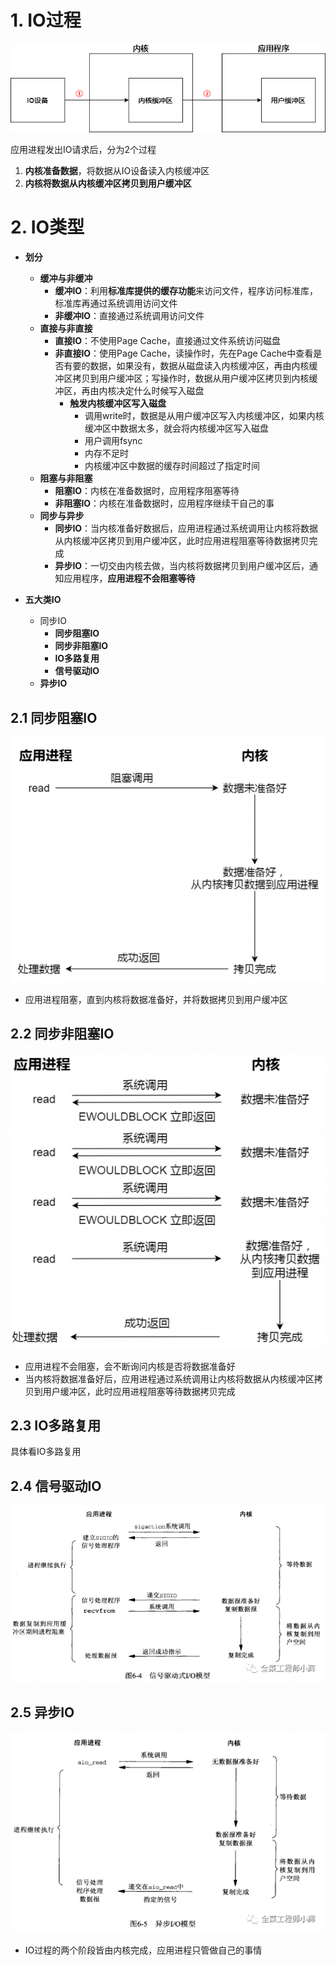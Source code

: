 # 1. IO过程

![IO过程.drawio](../p/IO过程.drawio.png)

应用进程发出IO请求后，分为2个过程

1. **内核准备数据**，将数据从IO设备读入内核缓冲区
2. **内核将数据从内核缓冲区拷贝到用户缓冲区**

# 2. IO类型

* **划分**
  
  * **缓冲与非缓冲**
    * **缓冲IO**：利用**标准库提供的缓存功能**来访问文件，程序访问标准库，标准库再通过系统调用访问文件
    * **非缓冲IO**：直接通过系统调用访问文件
  * **直接与非直接**
    * **直接IO**：不使用Page Cache，直接通过文件系统访问磁盘
    * **非直接IO**：使用Page Cache，读操作时，先在Page Cache中查看是否有要的数据，如果没有，数据从磁盘读入内核缓冲区，再由内核缓冲区拷贝到用户缓冲区；写操作时，数据从用户缓冲区拷贝到内核缓冲区，再由内核决定什么时候写入磁盘
      * **触发内核缓冲区写入磁盘**
        * 调用write时，数据是从用户缓冲区写入内核缓冲区，如果内核缓冲区中数据太多，就会将内核缓冲区写入磁盘
        * 用户调用fsync
        * 内存不足时
        * 内核缓冲区中数据的缓存时间超过了指定时间
  * **阻塞与非阻塞**
    * **阻塞IO**：内核在准备数据时，应用程序阻塞等待
    * **非阻塞IO**：内核在准备数据时，应用程序继续干自己的事
  * **同步与异步**
    * **同步IO**：当内核准备好数据后，应用进程通过系统调用让内核将数据从内核缓冲区拷贝到用户缓冲区，此时应用进程阻塞等待数据拷贝完成
    * **异步IO**：一切交由内核去做，当内核将数据拷贝到用户缓冲区后，通知应用程序，**应用进程不会阻塞等待**

* **五大类IO**
  
  * 同步IO
    * **同步阻塞IO**
    * **同步非阻塞IO**
    * **IO多路复用**
    * **信号驱动IO**
  * **异步IO**

## 2.1 同步阻塞IO

![41](../p/41.png)

* 应用进程阻塞，直到内核将数据准备好，并将数据拷贝到用户缓冲区

## 2.2 同步非阻塞IO

![42](../p/42.png)

* 应用进程不会阻塞，会不断询问内核是否将数据准备好
* 当内核将数据准备好后，应用进程通过系统调用让内核将数据从内核缓冲区拷贝到用户缓冲区，此时应用进程阻塞等待数据拷贝完成

## 2.3 IO多路复用

具体看IO多路复用

## 2.4 信号驱动IO

![信号驱动IO](../p/信号驱动IO.png)

## 2.5 异步IO

![异步IO](../p/异步IO.png)

* IO过程的两个阶段皆由内核完成，应用进程只管做自己的事情